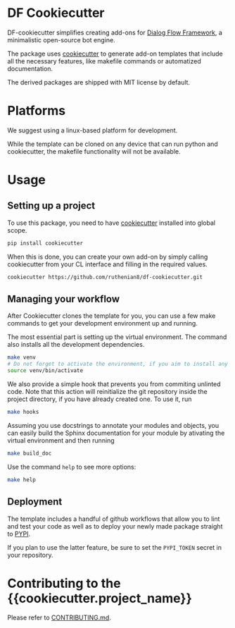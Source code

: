 
# DF Cookiecutter

DF-cookiecutter simplifies creating add-ons for [Dialog Flow Framework](https://github.com/deepmipt/dialog_flow_engine), a minimalistic open-source bot engine.

The package uses [cookiecutter](https://github.com/cookiecutter/cookiecutter) to generate add-on templates that include all the necessary features, like makefile commands or automatized documentation. 

The derived packages are shipped with MIT license by default.

# Platforms

We suggest using a linux-based platform for development. 

While the template can be cloned on any device that can run python and cookiecutter, the makefile functionality will not be available.

# Usage

## Setting up a project

To use this package, you need to have [cookiecutter](https://github.com/cookiecutter/cookiecutter) installed into global scope.

```bash
pip install cookiecutter
```

When this is done, you can create your own add-on by simply calling cookiecutter from your CL interface and filling in the required values.

```bash
cookiecutter https://github.com/ruthenian8/df-cookiecutter.git
```

## Managing your workflow

After Cookiecutter clones the template for you, you can use a few make commands to get your development environment up and running.

The most essential part is setting up the virtual environment. The command also installs all the development dependencies.

```bash
make venv
# Do not forget to activate the environment, if you aim to install any other dependencies.
source venv/bin/activate
```

We also provide a simple hook that prevents you from commiting unlinted code. Note that this action will reinitialize the git repository inside the project directory, if you have already created one. To use it, run

```bash
make hooks
```

Assuming you use docstrings to annotate your modules and objects, you can easily build the Sphinx documentation for your module 
by ativating the virtual environment and then running

```bash
make build_doc
```

Use the command `help` to see more options:

```bash
make help
```

## Deployment

The template includes a handful of github workflows that allow you to lint and test your code as well as to deploy your newly made package straight to [PYPI](https://pypi.org/).

If you plan to use the latter feature, be sure to set the `PYPI_TOKEN` secret in your repository.

# Contributing to the {{cookiecutter.project_name}}

Please refer to [CONTRIBUTING.md]({{cookiecutter.url}}/blob/{{cookiecutter.default_git_branch}}/CONTRIBUTING.md).


